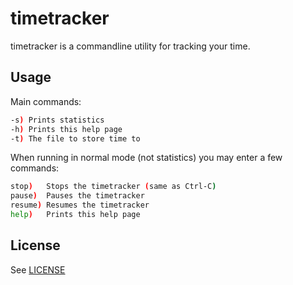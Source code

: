 # timetracker 

timetracker is a commandline utility for tracking your time.

## Usage

Main commands:

```bash
-s) Prints statistics
-h) Prints this help page
-t) The file to store time to 
```

When running in normal mode (not statistics) you may enter a few commands:

```bash
stop)	Stops the timetracker (same as Ctrl-C)
pause)	Pauses the timetracker
resume) Resumes the timetracker
help)	Prints this help page
```

## License

See [LICENSE](LICENSE.md)

